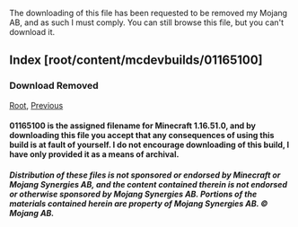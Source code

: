 The downloading of this file has been requested to be removed my Mojang AB, and as such I must comply. You can still browse this file, but you can't download it.
## Index [root/content/mcdevbuilds/01165100]
### Download Removed
[Root](/), [Previous](.././)
#### 01165100 is the assigned filename for Minecraft 1.16.51.0, and by downloading this file you accept that any consequences of using this build is at fault of yourself. I do not encourage downloading of this build, I have only provided it as a means of archival.
##### Distribution of these files is not sponsored or endorsed by Minecraft or Mojang Synergies AB, and the content contained therein is not endorsed or otherwise sponsored by Mojang Synergies AB. Portions of the materials contained herein are property of Mojang Synergies AB. © Mojang AB.
